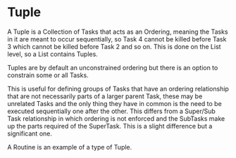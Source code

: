 # Tuple

A Tuple is a Collection of Tasks that acts as an Ordering, meaning the Tasks in it are meant to occur 
sequentially, so Task 4 cannot be killed before Task 3 which cannot be killed before Task 2 and so on. This is done 
on the List level, so a List contains Tuples.

Tuples are by default an unconstrained ordering but there is an option to constrain some or all Tasks.

This is useful for defining groups of Tasks that have an ordering relationship that are not necessarily parts of a larger
parent Task, these may be unrelated Tasks and the only thing they have in common is the need to be executed sequentially one after the other.
This differs from a Super/Sub Task relationship in which ordering is not enforced and the SubTasks make up the parts required of the SuperTask.
This is a slight difference but a significant one.

A Routine is an example of a type of Tuple.